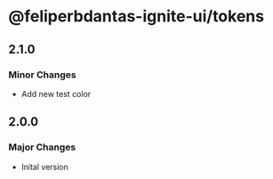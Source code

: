 # @feliperbdantas-ignite-ui/tokens

## 2.1.0

### Minor Changes

- Add new test color

## 2.0.0

### Major Changes

- Inital version
